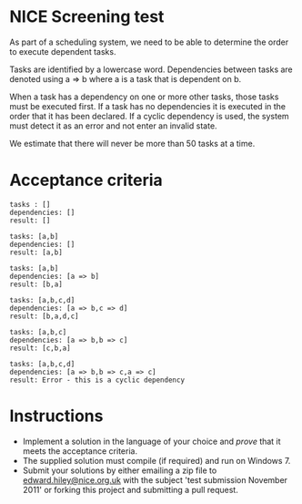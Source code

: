 # NICE Screening test

As part of a scheduling system, we need to be able to determine the order to execute dependent tasks.

Tasks are identified by a lowercase word. Dependencies between tasks are denoted using a => b where a is a task that is dependent on b.

When a task has a dependency on one or more other tasks, those tasks must be executed first. If a task has no dependencies it is executed in the order that it has been declared. If a cyclic dependency is used, the system must detect it as an error and not enter an invalid state.

We estimate that there will never be more than 50 tasks at a time.

# Acceptance criteria

```
tasks : []
dependencies: []
result: []

tasks: [a,b]
dependencies: []
result: [a,b]

tasks: [a,b]
dependencies: [a => b]
result: [b,a]

tasks: [a,b,c,d]
dependencies: [a => b,c => d]
result: [b,a,d,c]

tasks: [a,b,c]
dependencies: [a => b,b => c]
result: [c,b,a]

tasks: [a,b,c,d]
dependencies: [a => b,b => c,a => c]
result: Error - this is a cyclic dependency
```

# Instructions

* Implement a solution in the language of your choice and _prove_ that it meets the acceptance criteria.
* The supplied solution must compile (if required) and run on Windows 7.
* Submit your solutions by either emailing a zip file to edward.hiley@nice.org.uk with the subject 'test submission November 2011' or forking this project and submitting a pull request.



